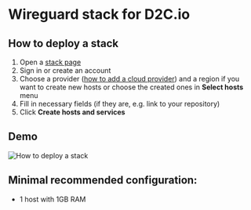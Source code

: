 # Wireguard stack for D2C.io

## How to deploy a stack

1. Open a [stack page](https://panel.d2c.io/new-stack?url=https://github.com/d2cio/wireguard-stack/archive/master.zip)
2. Sign in or create an account
3. Choose a provider ([how to add a cloud provider](https://docs.d2c.io/providers/cloud-providers/)) and a region if you want to create new hosts or choose the created ones in **Select hosts** menu
3. Fill in necessary fields (if they are, e.g. link to your repository)
4. Click **Create hosts and services**

## Demo

![How to deploy a stack](https://raw.githubusercontent.com/mastappl/images/master/wireguard.gif)

## Minimal recommended configuration:

- 1 host with 1GB RAM
